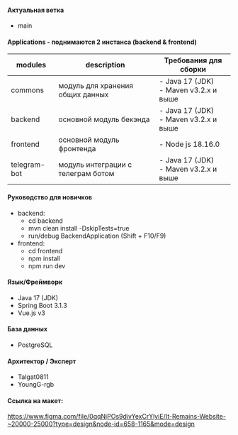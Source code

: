 #### Актуальная ветка 
- main

#### Applications - поднимаются 2 инстанса (backend & frontend)
| modules      | description                        | Требования для сборки                       |
|--------------|------------------------------------|---------------------------------------------|
| commons      | модуль для хранения общих данных   | - Java 17 (JDK)<br/> - Maven v3.2.x и выше  |
| backend      | основной модуль бекэнда            | - Java 17 (JDK)<br/> - Maven v3.2.x и выше  |
| frontend     | основной модуль фронтенда          | - Node js 18.16.0                           |
| telegram-bot | модуль интеграции с телеграм ботом | - Java 17 (JDK)<br/> - Maven v3.2.x и выше  |


#### Руководство для новичков
- backend:
   - cd backend
   - mvn clean install -DskipTests=true
   - run/debug BackendApplication (Shift + F10/F9)
- frontend:
   - cd frontend
   - npm install
   - npm run dev

#### Язык/Фреймворк
- Java 17 (JDK)
- Spring Boot 3.1.3
- Vue.js v3

#### База данных
- PostgreSQL

#### Архитектор / Эксперт
- Talgat0811
- YoungG-rgb

#### Ссылка на макет:
https://www.figma.com/file/0qqNjPOs9divYexCrYlyiE/It-Remains-Website-~20000-25000?type=design&node-id=658-1165&mode=design


